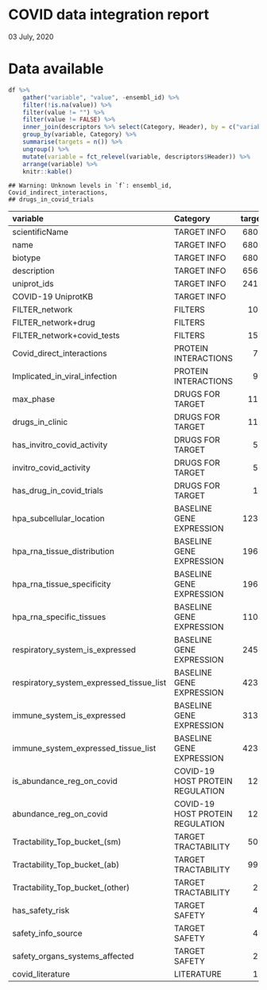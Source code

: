 COVID data integration report
================
03 July, 2020

# Data available

``` r
df %>%
    gather("variable", "value", -ensembl_id) %>%
    filter(!is.na(value)) %>%
    filter(value != "") %>%
    filter(value != FALSE) %>%
    inner_join(descriptors %>% select(Category, Header), by = c("variable" = "Header")) %>%
    group_by(variable, Category) %>%
    summarise(targets = n()) %>%
    ungroup() %>%
    mutate(variable = fct_relevel(variable, descriptors$Header)) %>%
    arrange(variable) %>%
    knitr::kable()
```

    ## Warning: Unknown levels in `f`: ensembl_id, Covid_indirect_interactions,
    ## drugs_in_covid_trials

| variable                                     | Category                         | targets |
| :------------------------------------------- | :------------------------------- | ------: |
| scientificName                               | TARGET INFO                      |   68037 |
| name                                         | TARGET INFO                      |   68008 |
| biotype                                      | TARGET INFO                      |   68008 |
| description                                  | TARGET INFO                      |   65625 |
| uniprot\_ids                                 | TARGET INFO                      |   24132 |
| COVID-19 UniprotKB                           | TARGET INFO                      |      53 |
| FILTER\_network                              | FILTERS                          |    1011 |
| FILTER\_network+drug                         | FILTERS                          |      61 |
| FILTER\_network+covid\_tests                 | FILTERS                          |    1572 |
| Covid\_direct\_interactions                  | PROTEIN INTERACTIONS             |     771 |
| Implicated\_in\_viral\_infection             | PROTEIN INTERACTIONS             |     968 |
| max\_phase                                   | DRUGS FOR TARGET                 |    1183 |
| drugs\_in\_clinic                            | DRUGS FOR TARGET                 |    1183 |
| has\_invitro\_covid\_activity                | DRUGS FOR TARGET                 |     577 |
| invitro\_covid\_activity                     | DRUGS FOR TARGET                 |     577 |
| has\_drug\_in\_covid\_trials                 | DRUGS FOR TARGET                 |     109 |
| hpa\_subcellular\_location                   | BASELINE GENE EXPRESSION         |   12379 |
| hpa\_rna\_tissue\_distribution               | BASELINE GENE EXPRESSION         |   19630 |
| hpa\_rna\_tissue\_specificity                | BASELINE GENE EXPRESSION         |   19630 |
| hpa\_rna\_specific\_tissues                  | BASELINE GENE EXPRESSION         |   11041 |
| respiratory\_system\_is\_expressed           | BASELINE GENE EXPRESSION         |   24507 |
| respiratory\_system\_expressed\_tissue\_list | BASELINE GENE EXPRESSION         |   42368 |
| immune\_system\_is\_expressed                | BASELINE GENE EXPRESSION         |   31320 |
| immune\_system\_expressed\_tissue\_list      | BASELINE GENE EXPRESSION         |   42368 |
| is\_abundance\_reg\_on\_covid                | COVID-19 HOST PROTEIN REGULATION |    1284 |
| abundance\_reg\_on\_covid                    | COVID-19 HOST PROTEIN REGULATION |    1284 |
| Tractability\_Top\_bucket\_(sm)              | TARGET TRACTABILITY              |    5019 |
| Tractability\_Top\_bucket\_(ab)              | TARGET TRACTABILITY              |    9911 |
| Tractability\_Top\_bucket\_(other)           | TARGET TRACTABILITY              |     213 |
| has\_safety\_risk                            | TARGET SAFETY                    |     481 |
| safety\_info\_source                         | TARGET SAFETY                    |     481 |
| safety\_organs\_systems\_affected            | TARGET SAFETY                    |     235 |
| covid\_literature                            | LITERATURE                       |     123 |

